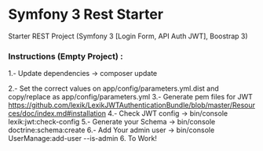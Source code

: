 Symfony 3 Rest Starter
==========

Starter REST Project (Symfony 3 [Login Form, API Auth JWT], Boostrap 3)

### Instructions (Empty Project) :
1.- Update dependencies -> composer update

2.- Set the correct values on app/config/parameters.yml.dist and copy/replace as app/config/parameters.yml
3.- Generate pem files for JWT https://github.com/lexik/LexikJWTAuthenticationBundle/blob/master/Resources/doc/index.md#installation
4.- Check JWT config -> bin/console lexik:jwt:check-config
5.- Generate your Schema -> bin/console doctrine:schema:create
6.- Add Your admin user -> bin/console  UserManage:add-user --is-admin
6.  To Work!
